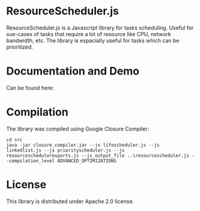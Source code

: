 # ResourceScheduler.js
ResourceScheduler.js is a Javascript library for tasks scheduling. Useful for sue-cases of tasks that require a lot of resource like CPU, network bandwidth, etc.
The library is espacially useful for tasks which can be prioritized.

# Documentation and Demo
Can be found here:
<TBD>

# Compilation
The library was compiled using Google Closure Compiler:

```
cd src
java -jar closure_compiler.jar --js lifoscheduler.js --js linkedlist.js --js priorityscheduler.js --js resourceschedulerexports.js --js_output_file ..\resourcescheduler.js --compilation_level ADVANCED_OPTIMIZATIONS
```

# License
This library is distributed under Apache 2.0 license.
